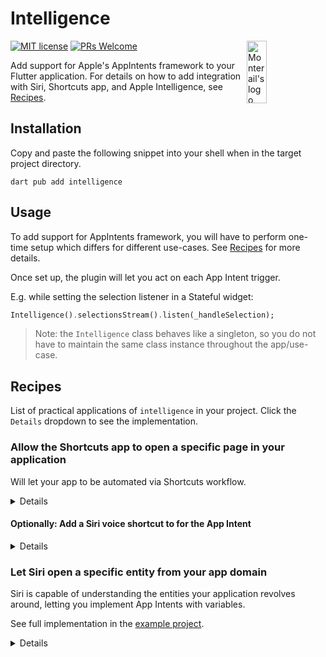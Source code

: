 # Intelligence

[![MIT license](https://img.shields.io/badge/license-MIT-blue.svg)](./LICENSE)
[![PRs Welcome](https://img.shields.io/badge/PRs-welcome-brightgreen.svg)](.)
<img src="https://raw.githubusercontent.com/monterail/intelligence/main/doc/assets/monterail_logo.svg" alt="Monterail's logo" width="25%" height="100" align="right"/>

Add support for Apple's AppIntents framework to your Flutter application. For details on how to add integration with Siri, Shortcuts app, and Apple Intelligence, see [Recipes](#recipes).

## Installation

Copy and paste the following snippet into your shell when in the target project directory.

```shell
dart pub add intelligence
```

## Usage

To add support for AppIntents framework, you will have to perform one-time setup which differs for different use-cases. See [Recipes](#recipes) for more details.

Once set up, the plugin will let you act on each App Intent trigger.

E.g. while setting the selection listener in a Stateful widget:

```dart
Intelligence().selectionsStream().listen(_handleSelection);
```

> Note: the `Intelligence` class behaves like a singleton, so you do not have to maintain the same class instance throughout the app/use-case.

## Recipes

List of practical applications of `intelligence` in your project. Click the `Details` dropdown to see the implementation.

### Allow the Shortcuts app to open a specific page in your application

Will let your app to be automated via Shortcuts workflow.

<details>

- Open the iOS project in Xcode

<img src="https://raw.githubusercontent.com/monterail/intelligence/main/doc/assets/recipe1/open_in_xcode.jpg" alt="Open in Xcode" width="60%" />

- Add a new Swift file and paste:

```swift
import AppIntents
import intelligence

struct OpenHeartIntent: AppIntent {
  static var title: LocalizedStringResource = "Draw a Heart"
  static var openAppWhenRun: Bool = true
  
  @MainActor
  func perform() async throws -> some IntentResult {
    IntelligencePlugin.notifier.push("heart")
    return .result()
  }
}
```

Switch out the struct's name, title, and the `.push`ed value to ones that match your use-case.

Once added, your App Intent will show up in the Shortcuts app:

<img src="https://raw.githubusercontent.com/monterail/intelligence/main/doc/assets/recipe1/draw_intent.jpeg" alt="Example of a Shortcuts app workflow including an automation step declared in this guide" width="60%" />

</details>

#### Optionally: Add a Siri voice shortcut to for the App Intent

<details>

To trigger the App Intent declared above by speaking a specific phrase to Siri, append:

```swift
struct OpenHeartShortcuts: AppShortcutsProvider {
  static var appShortcuts: [AppShortcut] {
    AppShortcut(
      intent: ExampleAppIntent(),
      phrases: [
        "Draw my favorite shape in \(.applicationName)"
      ]
    )
  }
}
```

Once deployed to the device, Siri can understand the trigger phrase and run the App Intent declared above:

<img src="https://raw.githubusercontent.com/monterail/intelligence/main/doc/assets/recipe1/siri_command.jpeg" alt="Siri's response to a query 'What can Intelligence do?' including defined phrase to run the App Intent declared in this guide" width="60%" />

</details>

### Let Siri open a specific entity from your app domain

Siri is capable of understanding the entities your application revolves around, letting you implement App Intents with variables.

See full implementation in the [example project](./example/).

<details>

- Define an `AppEntity`. It should contain a unique identifier and a text representation fields, as follows:

```swift
import CoreSpotlight
import AppIntents

struct RepresentableEntity: AppEntity {
  static var defaultQuery: RepresentableQuery = RepresentableQuery()
  static var typeDisplayRepresentation = TypeDisplayRepresentation(name: "Shape")
  
  var displayRepresentation: DisplayRepresentation {
    DisplayRepresentation(stringLiteral: representation)
  }
  
  let id: String
  let representation: String
}

extension RepresentableEntity: IndexedEntity {
  var attributeSet: CSSearchableItemAttributeSet {
    let attributes = CSSearchableItemAttributeSet()
    attributes.displayName = self.representation
    return attributes
  }
}
```

- Create a matching `EntityQuery`, like so:

```swift
import AppIntents
import intelligence

struct RepresentableQuery: EntityQuery {
  func entities(for identifiers: [String]) async throws -> [RepresentableEntity] {
    return IntelligencePlugin.storage.get(for: identifiers).map() { item in
      return RepresentableEntity(
        id: item.id,
        representation: item.representation
      )
    }
  }
  
  func suggestedEntities() async throws -> [RepresentableEntity] {
    return IntelligencePlugin.storage.get().map() { item in
      return RepresentableEntity(
        id: item.id,
        representation: item.representation
      )
    }
  }
}

extension RepresentableQuery: EnumerableEntityQuery {
  func allEntities() async throws -> [RepresentableEntity] {
    return IntelligencePlugin.storage.get().map() { item in
      return RepresentableEntity(
        id: item.id,
        representation: item.representation
      )
    }
  }
}
```

- Create an `AppIntent` using the entity as a parameter.

```swift
import AppIntents
import intelligence

struct ExampleAppIntent: AppIntent {
  static var title: LocalizedStringResource = "Draw shape"
  static var openAppWhenRun: Bool = true
    
  @Parameter(title: "Shape")
  var target: RepresentableEntity
  
  @MainActor
  func perform() async throws -> some IntentResult {
    IntelligencePlugin.notifier.push(target.id)
    return .result()
  }
  
  static var parameterSummary: some ParameterSummary {
    Summary("Draw \(\.$target)")
  }
}


struct AppShortcuts: AppShortcutsProvider {
  static var appShortcuts: [AppShortcut] {
    AppShortcut(
      intent: ExampleAppIntent(),
      phrases: [
        "Draw a \(\.$target) in \(.applicationName)"
      ]
    )
  }
}

```

- In your `AppDelegate` file, add the following code to the `didFinishLaunchingWithOptions` method:

```swift
  IntelligencePlugin.storage.attachListener {
    AppShortcuts.updateAppShortcutParameters()
  }
  if #available(iOS 18.0, *) {
    IntelligencePlugin.spotlightCore.attachEntityMapper() { item in
      return RepresentableEntity(
        id: item.id,
        representation: item.representation
      )
    }
  }
```

- In your Dart code, use the `.populate` method to let the operating system know about the entities available in your app:

```dart
await IntelligencePlugin().populate(const [
  Representable(representation: 'Heart', id: 'heart'),
  Representable(representation: 'Circle', id: 'circle'),
  Representable(representation: 'Rectangle', id: 'rectangle'),
  Representable(representation: 'Triangle', id: 'triangle'),
]);
```

> Note: each call to `.populate` overwrites previous entities. Call `.populate([])` once the entities are not accessible anymore, e.g. after a logout.

Result:

<img src="https://raw.githubusercontent.com/monterail/intelligence/main/doc/assets/recipe2/query_siri.jpg" alt="Siri's 'Draw a circle in Intelligence' query visualisation" width="45%" align="left" />
<img src="https://raw.githubusercontent.com/monterail/intelligence/main/doc/assets/recipe2/query_result.jpg" alt="Siri's action of opening the defined App Entity with the 'circle' entity as a parameter" width="45%" align="left" />

</details>
